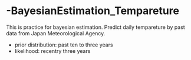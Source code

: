 # -BayesianEstimation_Tempareture

This is practice for bayesian estimation.
Predict daily tempareture by past data from Japan Meteorological Agency.

- prior distribution: past ten to three years
- likelihood: recentry three years
